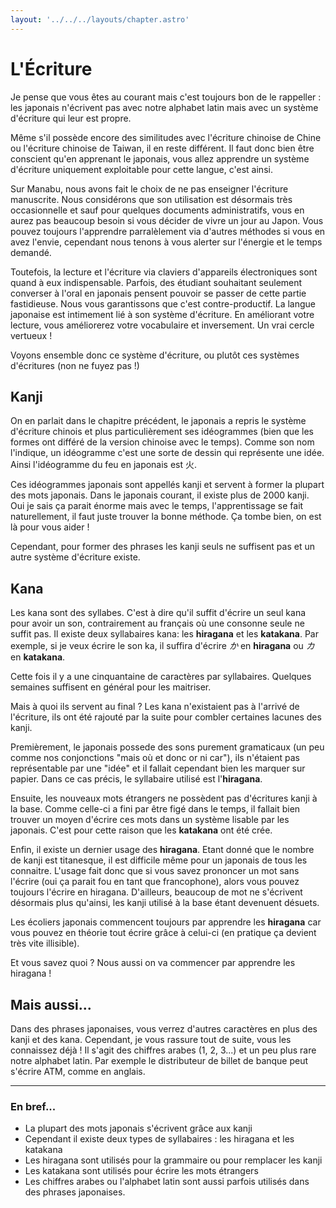 ```yaml
---
layout: '../../../layouts/chapter.astro'
---
```

# L'Écriture

Je pense que vous êtes au courant mais c'est toujours bon de le rappeller : les japonais n'écrivent pas avec notre alphabet latin mais avec un système d'écriture qui leur est propre.

Même s'il possède encore des similitudes avec l'écriture chinoise de Chine ou l'écriture chinoise de Taiwan, il en reste différent. Il faut donc bien être conscient qu'en apprenant le japonais, vous allez apprendre un système d'écriture uniquement exploitable pour cette langue, c'est ainsi.

Sur Manabu, nous avons fait le choix de ne pas enseigner l'écriture manuscrite. Nous considérons que son utilisation est désormais très occasionnelle et sauf pour quelques documents administratifs, vous en aurez pas beaucoup besoin si vous décider de vivre un jour au Japon. Vous pouvez toujours l'apprendre parralèlement via d'autres méthodes si vous en avez l'envie, cependant nous tenons à vous alerter sur l'énergie et le temps demandé.

Toutefois, la lecture et l'écriture via claviers d'appareils électroniques sont quand à eux indispensable. Parfois, des étudiant souhaitant seulement converser à l'oral en japonais pensent pouvoir se passer de cette partie fastidieuse. Nous vous garantissons que c'est contre-productif. La langue japonaise est intimement lié à son système d'écriture. En améliorant votre lecture, vous améliorerez votre vocabulaire et inversement. Un vrai cercle vertueux !

Voyons ensemble donc ce système d'écriture, ou plutôt ces systèmes d'écritures (non ne fuyez pas !)

## Kanji

On en parlait dans le chapitre précédent, le japonais a repris le système d'écriture chinois et plus particulièrement ses idéogrammes (bien que les formes ont différé de la version chinoise avec le temps). Comme son nom l'indique, un idéogramme c'est une sorte de dessin qui représente une idée. Ainsi l'idéogramme du feu en japonais est 火.

Ces idéogrammes japonais sont appellés kanji et servent à former la plupart des mots japonais. Dans le japonais courant, il existe plus de 2000 kanji. Oui je sais ça parait énorme mais avec le temps, l'apprentissage se fait naturellement, il faut juste trouver la bonne méthode. Ça tombe bien, on est là pour vous aider !

Cependant, pour former des phrases les kanji seuls ne suffisent pas et un autre système d'écriture existe.

## Kana

Les kana sont des syllabes. C'est à dire qu'il suffit d'écrire un seul kana pour avoir un son, contrairement au français où une consonne seule ne suffit pas. Il existe deux syllabaires kana: les **hiragana** et les **katakana**.
Par exemple, si je veux écrire le son ka, il suffira d'écrire _か_ en **hiragana** ou _カ_ en **katakana**.

Cette fois il y a une cinquantaine de caractères par syllabaires. Quelques semaines suffisent en général pour les maitriser.

Mais à quoi ils servent au final ? Les kana n'existaient pas à l'arrivé de l'écriture, ils ont été rajouté par la suite pour combler certaines lacunes des kanji.

Premièrement, le japonais possede des sons purement gramaticaux (un peu comme nos conjonctions "mais où et donc or ni car"), ils n'étaient pas représentable par une "idée" et il fallait cependant bien les marquer sur papier. Dans ce cas précis, le syllabaire utilisé est l'**hiragana**.

Ensuite, les nouveaux mots étrangers ne possèdent pas d'écritures kanji à la base. Comme celle-ci a fini par être figé dans le temps, il fallait bien trouver un moyen d'écrire ces mots dans un système lisable par les japonais. C'est pour cette raison que les **katakana** ont été crée.

Enfin, il existe un dernier usage des **hiragana**. Etant donné que le nombre de kanji est titanesque, il est difficile même pour un japonais de tous les connaitre. L'usage fait donc que si vous savez prononcer un mot sans l'écrire (oui ça parait fou en tant que francophone), alors vous pouvez toujours l'écrire en hiragana. D'ailleurs, beaucoup de mot ne s'écrivent désormais plus qu'ainsi, les kanji utilisé à la base étant devenuent désuets.

Les écoliers japonais commencent toujours par apprendre les **hiragana** car vous pouvez en théorie tout écrire grâce à celui-ci (en pratique ça devient très vite illisible).

Et vous savez quoi ? Nous aussi on va commencer par apprendre les hiragana !

## Mais aussi...

Dans des phrases japonaises, vous verrez d'autres caractères en plus des kanji et des kana. Cependant, je vous rassure tout de suite, vous les connaissez déjà ! Il s'agit des chiffres arabes (1, 2, 3...) et un peu plus rare notre alphabet latin. Par exemple le distributeur de billet de banque peut s'écrire ATM, comme en anglais.

---

### En bref...

- La plupart des mots japonais s'écrivent grâce aux kanji
- Cependant il existe deux types de syllabaires : les hiragana et les katakana
- Les hiragana sont utilisés pour la grammaire ou pour remplacer les kanji
- Les katakana sont utilisés pour écrire les mots étrangers
- Les chiffres arabes ou l'alphabet latin sont aussi parfois utilisés dans des phrases japonaises.
